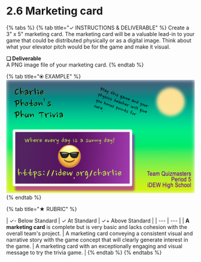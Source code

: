 # 2.6 Marketing card



{% tabs %}
{% tab title="✓  INSTRUCTIONS & DELIVERABLE" %}
Create a 3" x 5" marketing card. The marketing card will be a valuable lead-in to your game that could be distributed physically or as a digital image. Think about what your elevator pitch would be for the game and make it visual.

**❏ Deliverable**  
A PNG image file of your marketing card.
{% endtab %}

{% tab title="⦿ EXAMPLE" %}
![](../../.gitbook/assets/marketingcard.png)
{% endtab %}

{% tab title="★  RUBRIC" %}


| ✓- Below Standard | ✓ At Standard | ✓+ Above Standard |
| --- | --- |
| **A marketing card** is complete but is very basic and lacks cohesion with the overall team's project. | A marketing card conveying a consistent visual and narrative story with the game concept that will clearly generate interest in the game. | A marketing card with an exceptionally engaging and visual message to try the trivia game. |
{% endtab %}
{% endtabs %}


